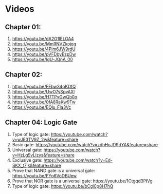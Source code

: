 # Videos

## Chapter 01:

1.  https://youtu.be/dA2O1lELOA4
1.  https://youtu.be/MmRNVZkojqg
1.  https://youtu.be/4Plm6JW9rdU
1.  https://youtu.be/pVFDbyEzpDw
1.  https://youtu.be/lgU-JQnA_00

## Chapter 02:

1. https://youtu.be/FEbw34oKDfQ
1. https://youtu.be/UwO7sSpvAXI
1. https://youtu.be/H7TPvGwQb0o
1. https://youtu.be/0fA8RaKw9Tw
1. https://youtu.be/EQlu_Fla3Vc

## Chapter 04: Logic Gate

1.  Type of logic gate: https://youtube.com/watch?v=wJE3TV9Z_2w&feature=share
1.  Basic gate: https://youtube.com/watch?v=zdhHcJD9dYA&feature=share
1.  Universal gate: https://youtube.com/watch?v=HzLg5vLIzys&feature=share
1.  Exclusive gate: https://youtube.com/watch?v=Ed-SKX_t7jk&feature=share
1.  Prove that NAND gate is a universal gate: https://youtu.be/FYp6VoDBUew
1.  Prove that NOR gate is a universal gate: https://youtu.be/1Ctgqd3PIVg
1.  Type of logic gate: https://youtu.be/bCgl0p8H7hQ
